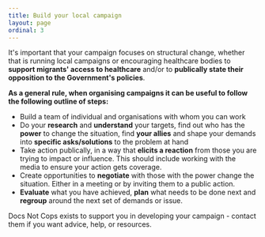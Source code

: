 ```yaml
---
title: Build your local campaign
layout: page
ordinal: 3
---
```


It's important that your campaign focuses on structural change, whether that is running local campaigns or encouraging healthcare bodies to **support migrants' access to healthcare** and/or to **publically state their opposition to the Government's policies**.

**As a general rule, when organising campaigns it can be useful to follow the following outline of steps:**

 * Build a team of individual and organisations with whom you can work
 * Do your **research** and **understand** your targets, find out who has the **power** to change the situation, find **your allies** and shape your demands into **specific asks/solutions** to the problem at hand
 * Take action publically, in a way that **elicits a reaction** from those you are trying to impact or influence. This should include working with the media to ensure your action gets coverage.
 * Create opportunities to **negotiate** with those with the power change the situation. Either in a meeting or by inviting them to a public action.
 * **Evaluate** what you have achieved, **plan** what needs to be done next and **regroup** around the next set of demands or issue.

Docs Not Cops exists to support you in developing your campaign - contact them if you want advice, help, or resources.
